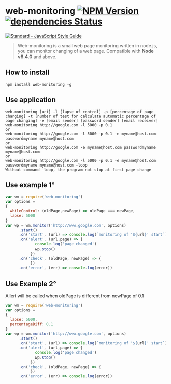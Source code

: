 # web-monitoring [![NPM Version](https://img.shields.io/npm/v/web-monitoring.svg)](https://www.npmjs.com/package/web-monitoring) [![dependencies Status](https://david-dm.org/antoniomuso/web-monitoring/status.png)](https://david-dm.org/antoniomuso/web-monitoring)
[![Standard - JavaScript Style Guide](https://cdn.rawgit.com/feross/standard/master/badge.svg)](https://github.com/feross/standard)
> Web-monitoring is a small web page monitoring written in node.js, you can monitor changing of a web page. Compatible with **Node v8.4.0** and above.

## How to install
`npm install web-monitoring -g`
## Use application
```
web-monitoring [uri] -l [lapse of control] -p [percentage of page changing] -t [number of test for calculate automatic percentage of page changing] -e [email sender] [password sender] [email receiver]
web-monitoring http://google.com -l 5000 -p 0.1
or 
web-monitoring http://google.com -l 5000 -p 0.1 -e myname@host.com passwordmyname myname@host.com
or 
web-monitoring http://google.com -e myname@host.com passwordmyname myname@host.com
or
web-monitoring http://google.com -l 5000 -p 0.1 -e myname@host.com passwordmyname myname@host.com -loop
Without command -loop, the program not stop at first page change
```

## Use example 1°
```javascript
var wm = require('web-monitoring')
var options = 
{ 
  whileControl: (oldPage,newPage) => oldPage === newPage,
  lapse: 5000
}
var wp = wm.monitor('http://www.google.com', options)
      .start()
      .on('start', (url) => console.log(`monitoring of '${url}' start`))
      .on('alert', (url,page) => {
             console.log('page changed')
             wp.stop()
           })
      .on('check', (oldPage, newPage) => {
           })
      .on('error', (err) => console.log(error))
``` 
## Use Example 2°
Allert will be called when oldPage is different from newPage of 0.1 
```javascript
var wm = require('web-monitoring')
var options = 
{ 
  lapse: 5000,
  percentageDiff: 0.1
}
var wp = wm.monitor('http://www.google.com', options)
      .start()
      .on('start', (url) => console.log(`monitoring of '${url}' start`))
      .on('alert', (url,page) => {
             console.log('page changed')
             wp.stop()
           })
      .on('check', (oldPage, newPage) => {
           })
      .on('error', (err) => console.log(error))
``` 

